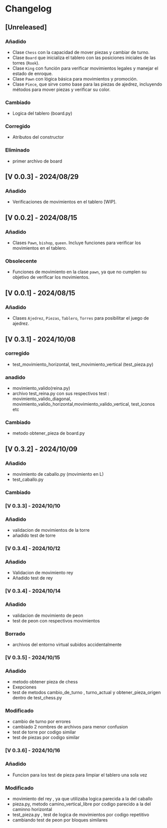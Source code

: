 # Changelog

## [Unreleased]
### Añadido
- Clase `Chess` con la capacidad de mover piezas y cambiar de turno.
- Clase `Board` que inicializa el tablero con las posiciones iniciales de las torres (`Rook`).
- Clase `King` con función para verificar movimientos legales y manejar el estado de enroque.
- Clase `Pawn` con lógica básica para movimientos y promoción.
- Clase `Piece`, que sirve como base para las piezas de ajedrez, incluyendo métodos para mover piezas y verificar su color.

### Cambiado
- Logica del tablero (board.py)

### Corregido
- Atributos del constructor 

### Eliminado
- primer archivo de board

## [V 0.0.3] - 2024/08/29
### Añadido

- Verificaciones de movimientos en el tablero [WIP].


## [V 0.0.2] - 2024/08/15
### Añadido
- Clases `Pawn`, `bishop`, `queen`. Incluye funciones para verificar los movimientos en el tablero.

### Obsolecente
- Funciones de movimiento en la clase `pawn`, ya que no cumplen su objetivo de verificar los movimientos.

## [V 0.0.1] - 2024/08/15
### Añadido
- Clases `Ajedrez`, `Piezas`, `Tablero`, `Torres` para posibilitar el juego de ajedrez.



## [V 0.3.1] - 2024/10/08

### corregido 
- test_movimiento_horizontal, test_movimiento_vertical (test_pieza.py)

### anadido

- movimiento_valido(reina.py)
- archivo test_reina.py con sus respectivos test : movimiento_valido_diagonal, movimiento_valido_horizontal,movimiento_valido_vertical, test_iconos etc

### Cambiado
- metodo obtener_pieza de board.py

## [V 0.3.2] - 2024/10/09

### Añadido
- movimiento de caballo.py  (movimiento en L)
- test_caballo.py
### Cambiado

### [V 0.3.3] - 2024/10/10

### Añadido 
- validacion de movimientos de la torre
- añadido test de torre 

### [V 0.3.4] - 2024/10/12

### Añadido
- Validacion de movimiento rey
- Añadido test de rey

### [V 0.3.4] - 2024/10/14

### Añadido

- validacion de movimiento de peon
- test de peon con respectivos movimientos

### Borrado

- archivos del entorno virtual subidos accidentalmente

### [V 0.3.5] - 2024/10/15

###  Añadido
- metodo obtener pieza de chess
- Exepciones
- test de metodos cambio_de_turno , turno_actual y obtener_pieza_origen dentro de test_chess.py

### Modificado

- cambio de turno por errores
- cambiado 2 nombres de archivos para menor confusion
- test de torre por codigo similar
- test de piezas por codigo similar

### [V 0.3.6] - 2024/10/16
### Añadido
- Funcion para los test de pieza para limpiar el tablero una sola vez 
### Modificado
- movimiento del rey , ya que utilizaba logica parecida a la del caballo
- pieza.py, metodo camino_vertical_libre por codigo parecido a la del caminno horizontal
- test_pieza.py , test de logica de movimientos por codigo repetitivo
- cambiando test de peon por bloques similares
